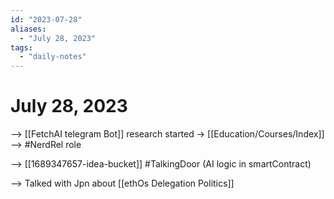 ```yaml
---
id: "2023-07-28"
aliases:
  - "July 28, 2023"
tags:
  - "daily-notes"
---
```


# July 28, 2023


--> [[FetchAI telegram Bot]] research started
-> [[Education/Courses/Index]]
--> #NerdRel role 

--> [[1689347657-idea-bucket]] #TalkingDoor (AI logic in smartContract)

--> Talked with Jpn about [[ethOs Delegation Politics]]

